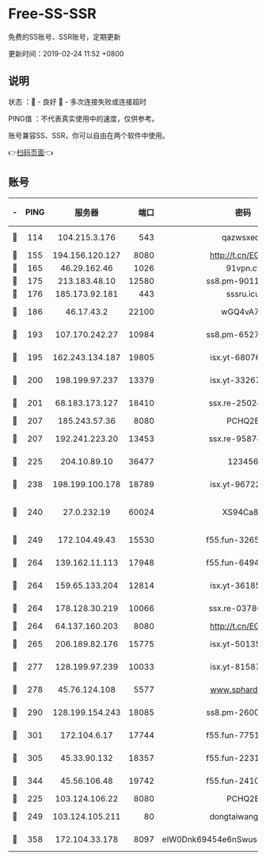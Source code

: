 # Free-SS-SSR

免费的SS账号、SSR账号，定期更新

更新时间：2019-02-24 11:52 +0800

## 说明

状态     ：🙂 - 良好 🙁 - 多次连接失败或连接超时

PING值   ：不代表真实使用中的速度，仅供参考。

账号兼容SS、SSR，你可以自由在两个软件中使用。

👉[扫码页面](https://liesauer.github.io/free-ss-ssr.github.io/)👈

## 账号

|-|PING|服务器|端口|密码|加密方式|区域|
|:----:|:----:|:-----:|-----:|:----:|:----:|:----:|
|🙂|114|104.215.3.176|543|qazwsxedc|aes-256-gcm|JP|
|🙂|155|194.156.120.127|8080|http://t.cn/EGJIyrl|rc4-md5|RU|
|🙂|165|46.29.162.46|1026|91vpn.cf|rc4-md5|RU|
|🙂|175|213.183.48.10|12580|ss8.pm-90110063|rc4-md5|RU|
|🙂|176|185.173.92.181|443|sssru.icu|rc4-md5|RU|
|🙂|186|46.17.43.2|22100|wGQ4vA7D|aes-256-gcm|RU|
|🙂|193|107.170.242.27|10984|ss8.pm-65278892|aes-256-cfb|US|
|🙂|195|162.243.134.187|19805|isx.yt-68076091|aes-256-cfb|US|
|🙂|200|198.199.97.237|13379|isx.yt-33267652|aes-256-cfb|US|
|🙂|201|68.183.173.127|18410|ssx.re-25024639|aes-256-cfb|US|
|🙂|207|185.243.57.36|8080|PCHQ2E|rc4-md5|US|
|🙂|207|192.241.223.20|13453|ssx.re-95874126|aes-256-cfb|US|
|🙂|225|204.10.89.10|36477|123456|aes-256-cfb|US|
|🙂|238|198.199.100.178|18789|isx.yt-96722756|aes-256-cfb|US|
|🙂|240|27.0.232.19|60024|XS94Ca8K|xchacha20-ietf-poly1305|HK|
|🙂|249|172.104.49.43|15530|f55.fun-32654062|aes-256-cfb|SG|
|🙂|264|139.162.11.113|17948|f55.fun-64941452|aes-256-cfb|SG|
|🙂|264|159.65.133.204|12814|isx.yt-36185049|aes-256-cfb|SG|
|🙂|264|178.128.30.219|10066|ssx.re-03786233|aes-256-cfb|SG|
|🙂|264|64.137.160.203|8080|http://t.cn/EGJIyrl|rc4-md5|CA|
|🙂|265|206.189.82.176|15775|isx.yt-50135152|aes-256-cfb|SG|
|🙂|277|128.199.97.239|10033|isx.yt-81587918|aes-256-cfb|SG|
|🙂|278|45.76.124.108|5577|www.sphard.com|aes-256-cfb|AU|
|🙂|290|128.199.154.243|18085|ss8.pm-26006115|aes-256-cfb|SG|
|🙂|301|172.104.6.17|17744|f55.fun-77515486|aes-256-cfb|US|
|🙂|305|45.33.90.132|18357|f55.fun-22315113|aes-256-cfb|US|
|🙂|344|45.56.106.48|19742|f55.fun-24105973|aes-256-cfb|US|
|🙂|225|103.124.106.22|8080|PCHQ2E|rc4-md5|US|
|🙂|249|103.124.105.211|80|dongtaiwang.com|aes-256-cfb|US|
|🙂|358|172.104.33.178|8097|eIW0Dnk69454e6nSwuspv9DmS201tQ0D|aes-256-cfb|SG|
